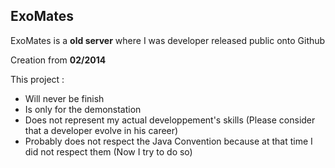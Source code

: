 ## ExoMates ##

ExoMates is a **old server** where I was developer released public onto Github

Creation from **02/2014**

This project :
 - Will never be finish 
 - Is only for the demonstation
 - Does not represent my actual developpement's skills (Please consider that a developer evolve in his career)
 - Probably does not respect the Java Convention because at that time I did not respect them (Now I try to do so)
